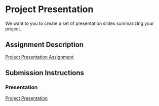 # Project Presentation
We want to you to create a set of presentation slides summarizing your project.

## Assignment Description
[Project Presentation Assignment](https://education.launchcode.org/liftoff/assignments/project-presentation/)

## Submission Instructions

### Presentation
[Project Presentation](https://github.com/cat3696/liftoff-assignments/blob/master/Promotional_Site.pdf)
